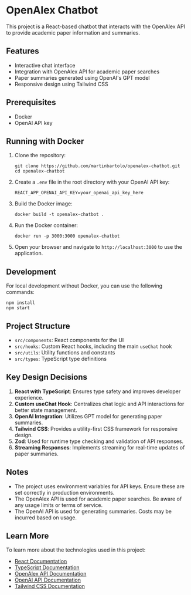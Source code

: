 # OpenAlex Chatbot

This project is a React-based chatbot that interacts with the OpenAlex API to provide academic paper information and summaries.

## Features

- Interactive chat interface
- Integration with OpenAlex API for academic paper searches
- Paper summaries generated using OpenAI's GPT model
- Responsive design using Tailwind CSS

## Prerequisites

- Docker
- OpenAI API key

## Running with Docker

1. Clone the repository:

   ```
   git clone https://github.com/martinbartolo/openalex-chatbot.git
   cd openalex-chatbot
   ```

2. Create a `.env` file in the root directory with your OpenAI API key:

   ```
   REACT_APP_OPENAI_API_KEY=your_openai_api_key_here
   ```

3. Build the Docker image:

   ```
   docker build -t openalex-chatbot .
   ```

4. Run the Docker container:

   ```
   docker run -p 3000:3000 openalex-chatbot
   ```

5. Open your browser and navigate to `http://localhost:3000` to use the application.

## Development

For local development without Docker, you can use the following commands:

```
npm install
npm start
```

## Project Structure

- `src/components`: React components for the UI
- `src/hooks`: Custom React hooks, including the main `useChat` hook
- `src/utils`: Utility functions and constants
- `src/types`: TypeScript type definitions

## Key Design Decisions

1. **React with TypeScript**: Ensures type safety and improves developer experience.
2. **Custom useChat Hook**: Centralizes chat logic and API interactions for better state management.
3. **OpenAI Integration**: Utilizes GPT model for generating paper summaries.
4. **Tailwind CSS**: Provides a utility-first CSS framework for responsive design.
5. **Zod**: Used for runtime type checking and validation of API responses.
6. **Streaming Responses**: Implements streaming for real-time updates of paper summaries.

## Notes

- The project uses environment variables for API keys. Ensure these are set correctly in production environments.
- The OpenAlex API is used for academic paper searches. Be aware of any usage limits or terms of service.
- The OpenAI API is used for generating summaries. Costs may be incurred based on usage.

## Learn More

To learn more about the technologies used in this project:

- [React Documentation](https://reactjs.org/)
- [TypeScript Documentation](https://www.typescriptlang.org/)
- [OpenAlex API Documentation](https://docs.openalex.org/)
- [OpenAI API Documentation](https://platform.openai.com/docs/api-reference)
- [Tailwind CSS Documentation](https://tailwindcss.com/docs)
